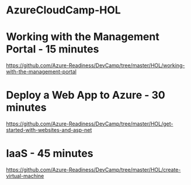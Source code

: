 # AzureCloudCamp-HOL
# Working with the Management Portal - 15 minutes
https://github.com/Azure-Readiness/DevCamp/tree/master/HOL/working-with-the-management-portal

# Deploy a Web App to Azure - 30 minutes
https://github.com/Azure-Readiness/DevCamp/tree/master/HOL/get-started-with-websites-and-asp-net

# IaaS - 45 minutes
https://github.com/Azure-Readiness/DevCamp/tree/master/HOL/create-virtual-machine
